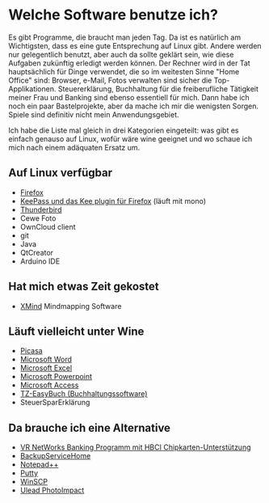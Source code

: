# Welche Software benutze ich?

Es gibt Programme, die braucht man jeden Tag. Da ist es natürlich am Wichtigsten, dass es eine gute Entsprechung auf Linux gibt. Andere werden nur gelegentlich benutzt, aber auch da sollte geklärt sein, wie diese Aufgaben zukünftig erledigt werden können. Der Rechner wird in der Tat hauptsächlich für Dinge verwendet, die so im weitesten Sinne "Home Office" sind: Browser, e-Mail, Fotos verwalten sind sicher die Top-Applikationen. Steuererklärung, Buchhaltung für die freiberufliche Tätigkeit meiner Frau und Banking sind ebenso essentiell für mich. Dann habe ich noch ein paar Bastelprojekte, aber da mache ich mir die wenigsten Sorgen. Spiele sind definitiv nicht mein Anwendungsgebiet.

Ich habe die Liste mal gleich in drei Kategorien eingeteilt: was gibt es einfach genauso auf Linux, wofür wäre wine geeignet und wo schaue ich mich nach einem adäquaten Ersatz um.

## Auf Linux verfügbar

* [Firefox](Firefox.md)
* [KeePass und das Kee plugin für Firefox](Firefox.md) (läuft mit mono)
* [Thunderbird](Thunderbird.md)
* Cewe Foto
* OwnCloud client
* git
* Java
* QtCreator
* Arduino IDE

## Hat mich etwas Zeit gekostet

* [XMind](XMind.md) Mindmapping Software

## Läuft vielleicht unter Wine

* [Picasa](Picasa.md)
* [Microsoft Word](Office2010.md)
* [Microsoft Excel](Office2010.md)
* [Microsoft Powerpoint](Office2010.md)
* [Microsoft Access](Access.md)
* [TZ-EasyBuch (Buchhaltungssoftware)](Access.md)
* SteuerSparErklärung

## Da brauche ich eine Alternative

* [VR NetWorks Banking Programm mit HBCI Chipkarten-Unterstützung](Alternatives.md)
* [BackupServiceHome](Alternatives.md)
* [Notepad++](Alternatives.md)
* [Putty](Alternatives.md)
* [WinSCP](Alternatives.md)
* [Ulead PhotoImpact](Alternatives.md)

